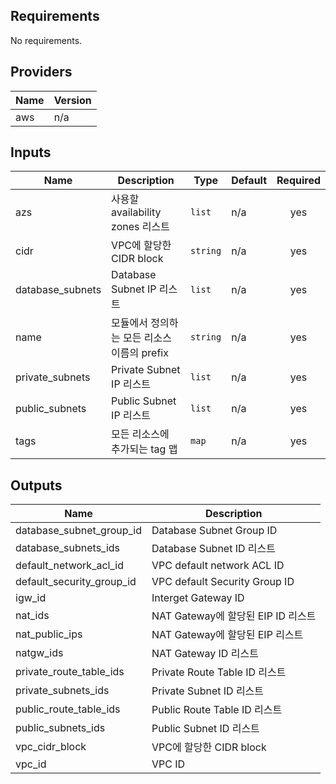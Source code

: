 ## Requirements

No requirements.

## Providers

| Name | Version |
|------|---------|
| aws | n/a |

## Inputs

| Name | Description | Type | Default | Required |
|------|-------------|------|---------|:--------:|
| azs | 사용할 availability zones 리스트 | `list` | n/a | yes |
| cidr | VPC에 할당한 CIDR block | `string` | n/a | yes |
| database\_subnets | Database Subnet IP 리스트 | `list` | n/a | yes |
| name | 모듈에서 정의하는 모든 리소스 이름의 prefix | `string` | n/a | yes |
| private\_subnets | Private Subnet IP 리스트 | `list` | n/a | yes |
| public\_subnets | Public Subnet IP 리스트 | `list` | n/a | yes |
| tags | 모든 리소스에 추가되는 tag 맵 | `map` | n/a | yes |

## Outputs

| Name | Description |
|------|-------------|
| database\_subnet\_group\_id | Database Subnet Group ID |
| database\_subnets\_ids | Database Subnet ID 리스트 |
| default\_network\_acl\_id | VPC default network ACL ID |
| default\_security\_group\_id | VPC default Security Group ID |
| igw\_id | Interget Gateway ID |
| nat\_ids | NAT Gateway에 할당된 EIP ID 리스트 |
| nat\_public\_ips | NAT Gateway에 할당된 EIP 리스트 |
| natgw\_ids | NAT Gateway ID 리스트 |
| private\_route\_table\_ids | Private Route Table ID 리스트 |
| private\_subnets\_ids | Private Subnet ID 리스트 |
| public\_route\_table\_ids | Public Route Table ID 리스트 |
| public\_subnets\_ids | Public Subnet ID 리스트 |
| vpc\_cidr\_block | VPC에 할당한 CIDR block |
| vpc\_id | VPC ID |
